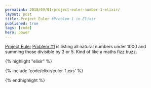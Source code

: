 ```yaml
---
permalink: 2018/09/01/project-euler-number-1-elixir/
layout: post
title: Project Euler #Problem 1 in Elixir
published: true
tags: [code]
hero: power
---
```


<a href="https://projecteuler.net/">Project Euler</a> <a href="https://projecteuler.net/problem=1">Problem #1</a> is
listing all natural numbers under 1000 and summing those divisible by 3 or 5. Kind of like a maths fizz buzz.

{% highlight "elixir" %}

{% include 'code/elixir/euler-1.exs' %}

{% endhighlight %}

